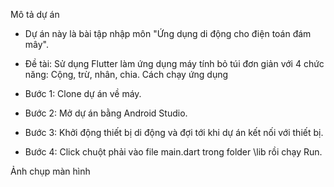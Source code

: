 Mô tả dự án
* Dự án này là bài tập nhập môn "Ứng dụng di động cho điện toán đám mây".

* Đề tài: Sử dụng Flutter làm ứng dụng máy tính bỏ túi đơn giản với 4 chức năng: Cộng, trừ, nhân, chia.
Cách chạy ứng dụng
* Bước 1: Clone dự án về máy.

* Bước 2: Mở dự án bằng Android Studio.

* Bước 3: Khởi động thiết bị di động và đợi tới khi dự án kết nối với thiết bị.

* Bước 4: Click chuột phải vào file main.dart trong folder \lib rồi chạy Run.

Ảnh chụp màn hình
